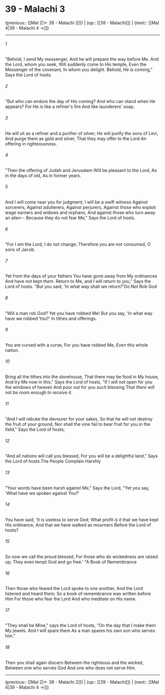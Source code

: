 # 39 - Malachi 3

(previous:: [[Mal 2|← 39 - Malachi 2]]) | (up:: [[39 - Malachi]]) | (next:: [[Mal 4|39 - Malachi 4 →]])

***


###### 1 
"Behold, I send My messenger, And he will prepare the way before Me. And the Lord, whom you seek, Will suddenly come to His temple, Even the Messenger of the covenant, In whom you delight. Behold, He is coming," Says the Lord of hosts. 

###### 2 
"But who can endure the day of His coming? And who can stand when He appears? For He _is_ like a refiner's fire And like launderers' soap. 

###### 3 
He will sit as a refiner and a purifier of silver; He will purify the sons of Levi, And purge them as gold and silver, That they may offer to the Lord An offering in righteousness. 

###### 4 
"Then the offering of Judah and Jerusalem Will be pleasant to the Lord, As in the days of old, As in former years. 

###### 5 
And I will come near you for judgment; I will be a swift witness Against sorcerers, Against adulterers, Against perjurers, Against those who exploit wage earners and widows and orphans, And against those who turn away an alien-- Because they do not fear Me," Says the Lord of hosts. 

###### 6 
"For I _am_ the Lord, I do not change; Therefore you are not consumed, O sons of Jacob. 

###### 7 
Yet from the days of your fathers You have gone away from My ordinances And have not kept _them_. Return to Me, and I will return to you," Says the Lord of hosts. "But you said, 'In what way shall we return?'Do Not Rob God 

###### 8 
"Will a man rob God? Yet you have robbed Me! But you say, 'In what way have we robbed You?' In tithes and offerings. 

###### 9 
You are cursed with a curse, For you have robbed Me, _Even_ this whole nation. 

###### 10 
Bring all the tithes into the storehouse, That there may be food in My house, And try Me now in this," Says the Lord of hosts, "If I will not open for you the windows of heaven And pour out for you _such_ blessing That _there will_ not _be room_ enough _to receive it._ 

###### 11 
"And I will rebuke the devourer for your sakes, So that he will not destroy the fruit of your ground, Nor shall the vine fail to bear fruit for you in the field," Says the Lord of hosts; 

###### 12 
"And all nations will call you blessed, For you will be a delightful land," Says the Lord of hosts.The People Complain Harshly 

###### 13 
"Your words have been harsh against Me," Says the Lord, "Yet you say, 'What have we spoken against You?' 

###### 14 
You have said, 'It is useless to serve God; What profit _is it_ that we have kept His ordinance, And that we have walked as mourners Before the Lord of hosts? 

###### 15 
So now we call the proud blessed, For those who do wickedness are raised up; They even tempt God and go free.' "A Book of Remembrance 

###### 16 
Then those who feared the Lord spoke to one another, And the Lord listened and heard _them;_ So a book of remembrance was written before Him For those who fear the Lord And who meditate on His name. 

###### 17 
"They shall be Mine," says the Lord of hosts, "On the day that I make them My jewels. And I will spare them As a man spares his own son who serves him." 

###### 18 
Then you shall again discern Between the righteous and the wicked, Between one who serves God And one who does not serve Him.

***

(previous:: [[Mal 2|← 39 - Malachi 2]]) | (up:: [[39 - Malachi]]) | (next:: [[Mal 4|39 - Malachi 4 →]])
